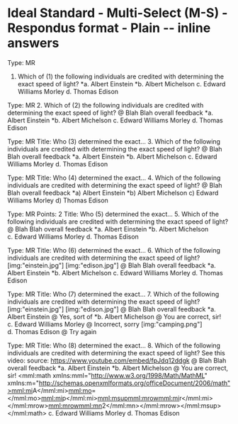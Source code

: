 # Ideal Standard - Multi-Select (M-S) - Respondus format - Plain -- inline answers

Type: MR
1. Which of (1) the following individuals are credited with determining the exact speed of light?
*a. Albert Einstein
*b. Albert Michelson
c. Edward Williams Morley
d. Thomas Edison

Type: MR
2. Which of (2) the following individuals are credited with determining the exact speed of light?
@ Blah Blah overall feedback
*a. Albert Einstein
*b. Albert Michelson
c. Edward Williams Morley
d. Thomas Edison

Type: MR
Title: Who (3) determined the exact...
3. Which of the following individuals are credited with determining the exact speed of light?
@ Blah Blah overall feedback
*a. Albert Einstein
*b. Albert Michelson
c. Edward Williams Morley
d. Thomas Edison

Type: MR
Title: Who (4) determined the exact...
4. Which of the following individuals are credited with determining the exact speed of light?
@ Blah Blah overall feedback
*a) Albert Einstein
*b) Albert Michelson
c) Edward Williams Morley
d) Thomas Edison

Type: MR
Points: 2
Title: Who (5) determined the exact...
5. Which of the following individuals are credited with determining the exact speed of light?
@ Blah Blah overall feedback
*a. Albert Einstein
*b. Albert Michelson
c. Edward Williams Morley
d. Thomas Edison

Type: MR
Title: Who (6) determined the exact...
6. Which of the following individuals are credited with determining the exact speed of light?
\[img:"einstein.jpg"\] \[img:"edison.jpg"\]
@ Blah Blah overall feedback
*a. Albert Einstein
*b. Albert Michelson
c. Edward Williams Morley
d. Thomas Edison

Type: MR
Title: Who (7) determined the exact...
7. Which of the following individuals are credited with determining the exact speed of light?
\[img:"einstein.jpg"\] \[img:"edison.jpg"\]
@ Blah Blah overall feedback
*a. Albert Einstein
@ Yes, sort of
*b. Albert Michelson
@ You are correct, sir!
c. Edward Williams Morley
@ Incorrect, sorry
\[img:"camping.png"\]
d. Thomas Edison
@ Try again

Type: MR
Title: Who (8) determined the exact...
8. Which of the following individuals are credited with determining the exact speed of light?
See this video:
source: https://www.youtube.com/embed/fpJdq12ddgk
@ Blah Blah overall feedback
*a. Albert Einstein
*b. Albert Michelson
@ You are correct, sir!
<mml:math xmlns:mml="http://www.w3.org/1998/Math/MathML" xmlns:m="http://schemas.openxmlformats.org/officeDocument/2006/math"><mml:mi>A</mml:mi><mml:mo>=</mml:mo><mml:mi>p</mml:mi><mml:msup><mml:mrow><mml:mi>r</mml:mi></mml:mrow><mml:mrow><mml:mn>2</mml:mn></mml:mrow></mml:msup></mml:math>
c. Edward Williams Morley
d. Thomas Edison
